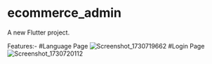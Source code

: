 # ecommerce_admin

A new Flutter project.

Features:-
#Language Page
![Screenshot_1730719662](https://github.com/user-attachments/assets/b743edd2-e65b-4d8c-b57c-c84302a3a758)
#Login Page
![Screenshot_1730720112](https://github.com/user-attachments/assets/9893c54f-948e-4c33-9c66-d36b9e528bf1)





